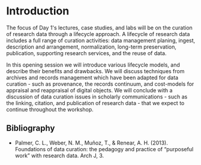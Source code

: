 # Introduction

The focus of Day 1's lectures, case studies, and labs will be on the curation of research data through a lifecycle approach. A lifecycle of research data includes a full range of curation activities: data management planing, ingest, description and arrangement, normalization, long-term preservation, publication, supporting research services, and the reuse of data. 

In this opening session we will introduce various lifecycle models, and describe their benefits and drawbacks. We will discuss techniques from archives and records management which have been adapted for data curation - such as provenance, the records continuum, and cost-models for appraisal and reappraisal of digital objects. We will conclude with a discussion of data curation issues in scholarly communications - such as the linking, citation, and publication of research data - that we expect to continue throughout the workshop. 

## Bibliography

- Palmer, C. L., Weber, N. M., Muñoz, T., & Renear, A. H. (2013). Foundations of data curation: the pedagogy and practice of “purposeful work” with research data. Arch J, 3.


